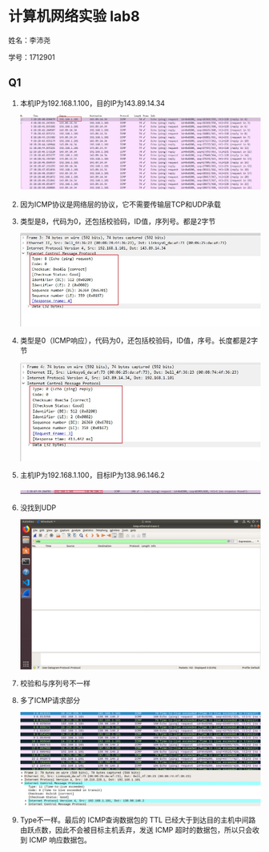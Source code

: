 # 计算机网络实验 lab8

姓名：李沛尧

学号：1712901

## Q1

1. 本机IP为192.168.1.100，目的IP为143.89.14.34

    ![image](./images/1.jpg)

2. 因为ICMP协议是网络层的协议，它不需要传输层TCP和UDP承载

3. 类型是8，代码为0，还包括校验码，ID值，序列号。都是2字节

    ![image](./images/2.jpg)

4. 类型是0（ICMP响应），代码为0，还包括校验码，ID值，序号。长度都是2字节

    ![image](./images/3.jpg)

5. 主机IP为192.168.1.100，目标IP为138.96.146.2

    ![image](./images/4.jpg)

6. 没找到UDP

    ![image](./images/5.jpg)

7. 校验和与序列号不一样

8. 多了ICMP请求部分

    ![image](./images/6.jpg)

9. Type不一样。最后的 ICMP查询数据包的 TTL 已经大于到达目的主机中间路由跃点数，因此不会被目标主机丢弃，发送 ICMP 超时的数据包，所以只会收到 ICMP 响应数据包。
